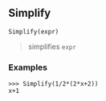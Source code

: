 ## Simplify 

```
Simplify(expr)
```

> simplifies `expr`

### Examples
```
>>> Simplify(1/2*(2*x+2))
x+1
```